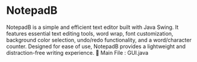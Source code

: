 # NotepadB
NotepadB is a simple and efficient text editor built with Java Swing. It features essential text editing tools, word wrap, font customization, background color selection, undo/redo functionality, and a word/character counter. Designed for ease of use, NotepadB provides a lightweight and distraction-free writing experience. 🚀
Main File : GUI.java
